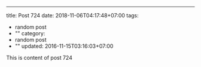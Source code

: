 ---
title: Post 724
date: 2018-11-06T04:17:48+07:00
tags:
  - random post
  - ""
category:
  - random post
  - ""
updated: 2016-11-15T03:16:03+07:00

This is content of post 724